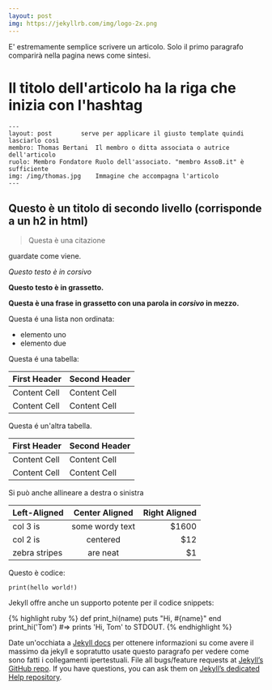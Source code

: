 ```yaml
---
layout: post
img: https://jekyllrb.com/img/logo-2x.png
---
```

E' estremamente semplice scrivere un articolo. Solo il primo paragrafo comparirà nella pagina news come sintesi.
<!-- more -->


# Il titolo dell'articolo ha la riga che inizia con l'hashtag


	---
	layout: post 		serve per applicare il giusto template quindi lasciarlo così
	membro: Thomas Bertani	Il membro o ditta associata o autrice dell'articolo
	ruolo: Membro Fondatore	Ruolo dell'associato. "membro AssoB.it" è sufficiente
	img: /img/thomas.jpg 	Immagine che accompagna l'articolo
	---

## Questo è un titolo di secondo livello (corrisponde a un h2 in html)

> Questa è una citazione

guardate come viene.

*Questo testo è in corsivo*

**Questo testo è in grassetto.**

**Questa è una frase in grassetto con una parola in _corsivo_ in mezzo.**


Questa é una lista non ordinata:

* elemento uno
* elemento due

Questa é una tabella:

First Header  | Second Header
------------- | -------------
Content Cell  | Content Cell
Content Cell  | Content Cell

Questa é un'altra tabella.

| First Header  | Second Header |
| ------------- | ------------- |
| Content Cell  | Content Cell  |
| Content Cell  | Content Cell  |

Si può anche allineare a destra o sinistra

| Left-Aligned  | Center Aligned  | Right Aligned |
| :------------ |:---------------:| -----:|
| col 3 is      | some wordy text | $1600 |
| col 2 is      | centered        |   $12 |
| zebra stripes | are neat        |    $1 |


Questo è codice:

```
print(hello world!)
```

Jekyll offre anche un supporto potente per il codice snippets:

{% highlight ruby %}
def print_hi(name)
  puts "Hi, #{name}"
end
print_hi('Tom')
#=> prints 'Hi, Tom' to STDOUT.
{% endhighlight %}

Date un'occhiata a [Jekyll docs][jekyll] per ottenere informazioni su come avere il massimo da jekyll e sopratutto usate questo paragrafo per vedere come sono fatti i collegamenti ipertestuali.
File all bugs/feature requests at [Jekyll’s GitHub repo][jekyll-gh]. If you have questions, you can ask them on [Jekyll’s dedicated Help repository][jekyll-help].

[jekyll]:      http://jekyllrb.com
[jekyll-gh]:   https://github.com/jekyll/jekyll
[jekyll-help]: https://github.com/jekyll/jekyll-help
